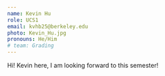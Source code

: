 ```yaml
---
name: Kevin Hu
role: UCS1
email: kvhb25@berkeley.edu
photo: Kevin_Hu.jpg
pronouns: He/Him
# team: Grading
---
```

Hi! Kevin here, I am looking forward to this semester!